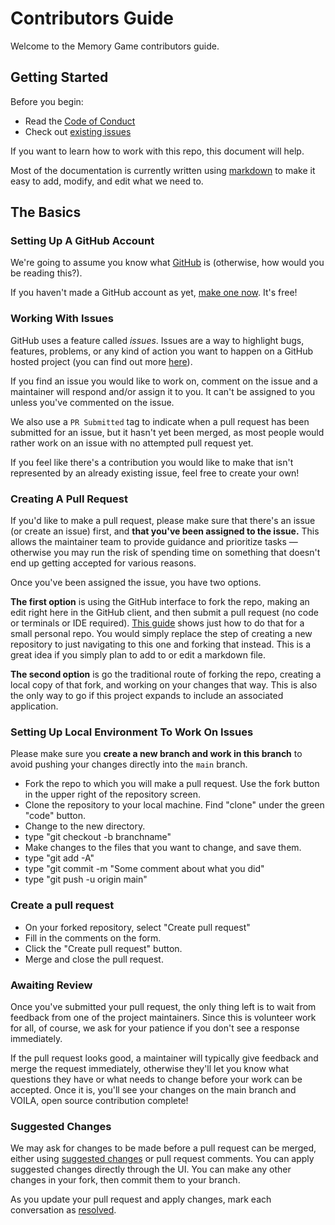 # Contributors Guide

Welcome to the Memory Game contributors guide.

## Getting Started

Before you begin:

- Read the [Code of Conduct](https://github.com/cmcrawford2/memory-game/blob/main/COC.md/)
- Check out [existing issues](https://github.com/cmcrawford2/memory-game/issues)

If you want to learn how to work with this repo, this document will help.

Most of the documentation is currently written using [markdown](https://www.markdownguide.org/basic-syntax/) to make it easy to add, modify, and edit what we need to.

## The Basics

### Setting Up A GitHub Account

We're going to assume you know what [GitHub](https://www.howtogeek.com/180167/htg-explains-what-is-github-and-what-do-geeks-use-it-for/) is (otherwise, how would you be reading this?).

If you haven't made a GitHub account as yet, [make one now](https://github.com). It's free!

### Working With Issues

GitHub uses a feature called _issues_. Issues are a way to highlight bugs, features, problems, or any kind of action you want to happen on a GitHub hosted project (you can find out more [here](https://guides.github.com/features/issues/)).

If you find an issue you would like to work on, comment on the issue and a maintainer will respond and/or assign it to you. It can't be assigned to you unless you've commented on the issue.

We also use a `PR Submitted` tag to indicate when a pull request has been submitted for an issue, but it hasn't yet been merged, as most people would rather work on an issue with no attempted pull request yet.

If you feel like there's a contribution you would like to make that isn't represented by an already existing issue, feel free to create your own!

### Creating A Pull Request

If you'd like to make a pull request, please make sure that there's an issue (or create an issue) first, and **that you've been assigned to the issue.** This allows the maintainer team to provide guidance and prioritize tasks — otherwise you may run the risk of spending time on something that doesn't end up getting accepted for various reasons.

Once you've been assigned the issue, you have two options.

**The first option** is using the GitHub interface to fork the repo, making an edit right here in the GitHub client, and then submit a pull request (no code or terminals or IDE required). [This guide](https://guides.github.com/activities/hello-world/) shows just how to do that for a small personal repo. You would simply replace the step of creating a new repository to just navigating to this one and forking that instead. This is a great idea if you simply plan to add to or edit a markdown file.

**The second option** is go the traditional route of forking the repo, creating a local copy of that fork, and working on your changes that way. This is also the only way to go if this project expands to include an associated application.

### Setting Up Local Environment To Work On Issues

Please make sure you **create a new branch and work in this branch** to avoid pushing your changes directly into the `main` branch.

- Fork the repo to which you will make a pull request. Use the fork button in the upper right of the repository screen.
- Clone the repository to your local machine. Find "clone" under the green "code" button.
- Change to the new directory.
- type "git checkout -b branchname"
- Make changes to the files that you want to change, and save them.
- type "git add -A"
- type "git commit -m "Some comment about what you did"
- type "git push -u origin main"

### Create a pull request

- On your forked repository, select "Create pull request"
- Fill in the comments on the form.
- Click the "Create pull request" button.
- Merge and close the pull request.

### Awaiting Review

Once you've submitted your pull request, the only thing left is to wait from feedback from one of the project maintainers. Since this is volunteer work for all, of course, we ask for your patience if you don't see a response immediately.

If the pull request looks good, a maintainer will typically give feedback and merge the request immediately, otherwise they'll let you know what questions they have or what needs to change before your work can be accepted. Once it is, you'll see your changes on the main branch and VOILA, open source contribution complete!

### Suggested Changes

We may ask for changes to be made before a pull request can be merged, either using [suggested changes](https://docs.github.com/en/github/collaborating-with-issues-and-pull-requests/incorporating-feedback-in-your-pull-request) or pull request comments. You can apply suggested changes directly through the UI. You can make any other changes in your fork, then commit them to your branch.

As you update your pull request and apply changes, mark each conversation as [resolved](https://docs.github.com/en/github/collaborating-with-issues-and-pull-requests/commenting-on-a-pull-request#resolving-conversations).

